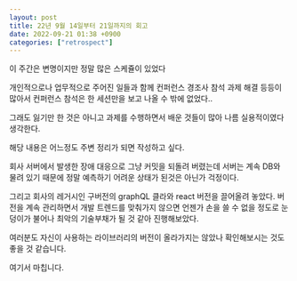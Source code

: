 ```yaml
---
layout: post
title: 22년 9월 14일부터 21일까지의 회고
date: 2022-09-21 01:38 +0900
categories: ["retrospect"]
---
```


이 주간은 변명이지만 정말 많은 스케쥴이 있었다

개인적으로나 업무적으로 주어진 일들과 함께 컨퍼런스 경조사 참석 과제 해결 등등이 많아서
컨퍼런스 참석은 한 세션만을 보고 나올 수 밖에 없었다..

그래도 잃기만 한 것은 아니고 과제를 수행하면서 배운 것들이 많아 나름 실용적이였다 생각한다.


해당 내용은 어느정도 주변 정리가 되면 작성하고 싶다.


회사 서버에서 발생한 장애 대응으로 그냥 커밋을 되돌려 버렸는데 서버는 계속 DB와 물려 있기 때문에
정말 예측하기 어려운 상태가 된것은 아닌가 걱정이다.


그리고 회사의 레거시인 구버전의 graphQL 클라와 react 버전을 끌어올려 놓았다.
버전을 계속 관리하면서 개발 트렌드를 맞춰가지 않으면 언젠가 손을 쓸 수 없을 정도로 눈덩이가 불어나
최악의 기술부채가 될 것 같아 진행해보았다.


여러분도 자신이 사용하는 라이브러리의 버전이 올라가지는 않았나 확인해보시는 것도 좋을 것 같습니다.

여기서 마칩니다.






